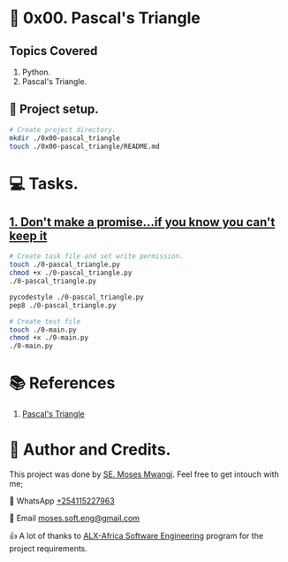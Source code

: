 # :book: 0x00. Pascal's Triangle
## Topics Covered
1. Python.
2. Pascal's Triangle.

## :wrench: Project setup.
```bash
# Create project directory.
mkdir ./0x00-pascal_triangle
touch ./0x00-pascal_triangle/README.md
```

# :computer: Tasks.
## [1. Don't make a promise...if you know you can't keep it](1-promise.js)
```bash
# Create task file and set write permission.
touch ./0-pascal_triangle.py
chmod +x ./0-pascal_triangle.py
./0-pascal_triangle.py

pycodestyle ./0-pascal_triangle.py
pep8 ./0-pascal_triangle.py

# Create test file
touch ./0-main.py
chmod +x ./0-main.py
./0-main.py
```

# :books: References
1. [Pascal's Triangle](https://www.cuemath.com/algebra/pascals-triangle/)

# :man: Author and Credits.
This project was done by [SE. Moses Mwangi](https://github.com/MosesSoftEng). Feel free to get intouch with me;

:iphone: WhatsApp [+254115227963](https://wa.me/254115227963)

:email: Email [moses.soft.eng@gmail.com](mailto:moses.soft.eng@gmail.com)

:thumbsup: A lot of thanks to [ALX-Africa Software Engineering](https://www.alxafrica.com/) program for the project requirements.
